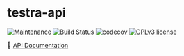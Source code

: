 # testra-api

[![Maintenance](https://img.shields.io/badge/Maintained%3F-yes-green.svg)](https://github.com/testra-tech/testra-api/graphs/commit-activity)
[![Build Status](https://travis-ci.org/testra/testra-api.svg?branch=master)](https://travis-ci.org/testra-tech/testra-api)
[![codecov](https://codecov.io/gh/testra-tech/testra-api/branch/master/graph/badge.svg)](https://codecov.io/gh/testra-tech/testra-api)
[![GPLv3 license](https://img.shields.io/badge/License-GPLv3-blue.svg)](http://perso.crans.org/besson/LICENSE.html)

📒 [API Documentation](https://testraapi.docs.apiary.io/#)
